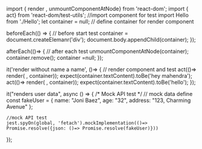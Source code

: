 
import { render , unmountComponentAtNode} from 'react-dom';
import { act} from 'react-dom/test-utils';
//import component for test 
import Hello from './Hello';
let container = null; // define container for render component

beforeEach(() => { // before start test
    container = document.createElemanr('div');
    document.body.appendChild(container);
});

afterEach(()=> { // after each  test
    unmountComponentAtNode(container);
    container.remove();
    container =null;
});

it('render without name a name', ()=> { // render component and test 
    act(()=> render(<Hello/> , container));
    expect(container.textContent).toBe('hey mahendra');
    act(()=> render(<Hello name ="hello"/> , container));
    expect(container.textContent).toBe('hello');
});

it("renders user data", async () => { /* Mock API test  */
    // mock data define
  const fakeUser = {
    name: "Joni Baez",
    age: "32",
    address: "123, Charming Avenue"
  };
  
    //mock API test 
    jest.spyOn(global, 'fetach').mockImplementation(()=> Promise.resolve({json: ()=> Promise.resolve(fakeUser)}))
});
